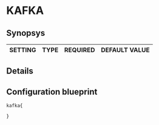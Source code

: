 # KAFKA


## Synopsys


|   SETTING   |  TYPE  | REQUIRED | DEFAULT VALUE |
|-------------|--------|----------|---------------|



## Details



## Configuration blueprint

```
kafka{

}
```
